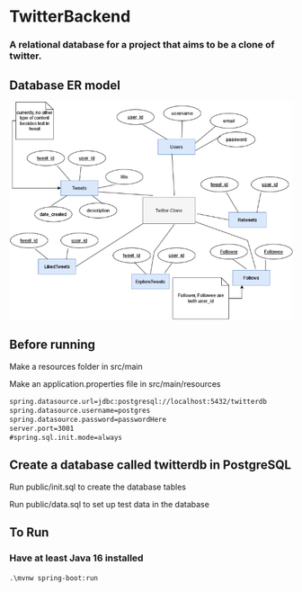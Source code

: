 # TwitterBackend
### A relational database for a project that aims to be a clone of twitter.

## Database ER model
![](public/model.png)


## Before running 
Make a resources folder in src/main

Make an application.properties file in src/main/resources
```
spring.datasource.url=jdbc:postgresql://localhost:5432/twitterdb
spring.datasource.username=postgres
spring.datasource.password=passwordHere
server.port=3001
#spring.sql.init.mode=always

```

## Create a database called twitterdb in PostgreSQL
Run public/init.sql to create the database tables

Run public/data.sql to set up test data in the database

## To Run
### Have at least Java 16 installed
`.\mvnw spring-boot:run`

